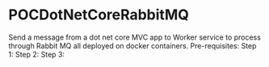 # POCDotNetCoreRabbitMQ
Send a message from a dot net core MVC app to Worker service to process through Rabbit MQ all deployed on docker containers.
Pre-requisites:
Step 1:
Step 2:
Step 3:
